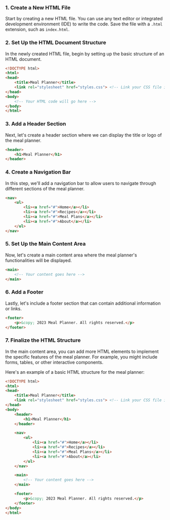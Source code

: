 
### 1. Create a New HTML File
Start by creating a new HTML file. You can use any text editor or integrated development environment (IDE) to write the code. Save the file with a `.html` extension, such as `index.html`.

### 2. Set Up the HTML Document Structure
In the newly created HTML file, begin by setting up the basic structure of an HTML document.

```html
<!DOCTYPE html>
<html>
<head>
    <title>Meal Planner</title>
    <link rel="stylesheet" href="styles.css"> <!-- Link your CSS file if you have one -->
</head>
<body>
    <!-- Your HTML code will go here -->
</body>
</html>
```

### 3. Add a Header Section
Next, let's create a header section where we can display the title or logo of the meal planner.

```html
<header>
    <h1>Meal Planner</h1>
</header>
```

### 4. Create a Navigation Bar
In this step, we'll add a navigation bar to allow users to navigate through different sections of the meal planner.

```html
<nav>
    <ul>
        <li><a href="#">Home</a></li>
        <li><a href="#">Recipes</a></li>
        <li><a href="#">Meal Plans</a></li>
        <li><a href="#">About</a></li>
    </ul>
</nav>
```

### 5. Set Up the Main Content Area
Now, let's create a main content area where the meal planner's functionalities will be displayed.

```html
<main>
    <!-- Your content goes here -->
</main>
```

### 6. Add a Footer
Lastly, let's include a footer section that can contain additional information or links.

```html
<footer>
    <p>&copy; 2023 Meal Planner. All rights reserved.</p>
</footer>
```

### 7. Finalize the HTML Structure
In the main content area, you can add more HTML elements to implement the specific features of the meal planner. For example, you might include forms, tables, or other interactive components.

Here's an example of a basic HTML structure for the meal planner:

```html
<!DOCTYPE html>
<html>
<head>
    <title>Meal Planner</title>
    <link rel="stylesheet" href="styles.css"> <!-- Link your CSS file if you have one -->
</head>
<body>
    <header>
        <h1>Meal Planner</h1>
    </header>

    <nav>
        <ul>
            <li><a href="#">Home</a></li>
            <li><a href="#">Recipes</a></li>
            <li><a href="#">Meal Plans</a></li>
            <li><a href="#">About</a></li>
        </ul>
    </nav>

    <main>
        <!-- Your content goes here -->
    </main>

    <footer>
        <p>&copy; 2023 Meal Planner. All rights reserved.</p>
    </footer>
</body>
</html>
```

